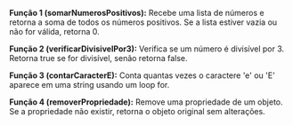 **Função 1 (somarNumerosPositivos):** Recebe uma lista de números e retorna a soma de todos os números positivos. Se a lista estiver vazia ou não for válida, retorna 0.

**Função 2 (verificarDivisivelPor3):** Verifica se um número é divisível por 3. Retorna true se for divisível, senão retorna false.

**Função 3 (contarCaracterE):** Conta quantas vezes o caractere 'e' ou 'E' aparece em uma string usando um loop for.

**Função 4 (removerPropriedade):** Remove uma propriedade de um objeto. Se a propriedade não existir, retorna o objeto original sem alterações.